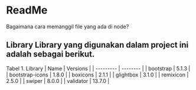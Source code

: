 # ReadMe
Bagaimana cara memanggil file yang ada di node?

**Library**
Library yang digunakan dalam project ini adalah sebagai berikut.
---
Tabel 1. Library
| Name | Versions |
| --------- | -------- |
| bootstrap | 5.1.3 |
| bootstrap-icons | 1.8.0 |
| boxicons | 2.1.1 |
| glightbox | 3.1.0 |
| remixicon | 2.5.0 |
| swiper | 8.0.0 |
| validator | 13.7.0 |